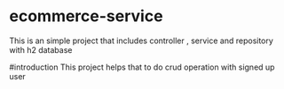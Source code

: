 # ecommerce-service
 This is an simple  project that includes controller , service and repository with h2 database

#introduction
 This project helps that to do crud operation with  signed up  user  